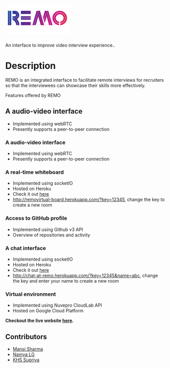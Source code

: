 # ![Image](/REMO/public/assets/remotitle.png)
An interface to improve video interview experience.. 

# Description

REMO is an integrated interface to facilitate remote interviews for recruiters so that the interviewees can showcase their skills more effectively.

Features offered by REMO

## A audio-video interface ##
- Implemented using webRTC
- Presently supports a peer-to-peer connection

### A audio-video interface ###
- Implemented using webRTC
- Presently supports a peer-to-peer connection

### A real-time whiteboard ###
- Implemented using socketIO
- Hosted on Heroku
- Check it out [here](http://removirtual-board.herokuapp.com/?key=12345)
- http://removirtual-board.herokuapp.com/?key=12345, change the key to create a new room


### Access to GitHub profile ##
- Implemented using Github v3 API
- Overview of repositories and activity

### A chat interface ###
- Implemented using socketIO
- Hosted on Heroku
- Check it out [here](http://chat-at-remo.herokuapp.com/?key=12345&name=abc)
- http://chat-at-remo.herokuapp.com/?key=12345&name=abc, change the key and enter your name to create a new room
    

### Virtual environment ###
- Implemented using Nuvepro CloudLab API
- Hosted on Google Cloud Platform


**Checkout the live website [here](https://removirtual-fa3b3.web.app).**

## Contributors ##
- [Mansi Sharma](https://github.com/Namyalg)
- [Namya LG](https://github.com/Namyalg)
- [KHS Supriya](https://github.com/khssupriya)
